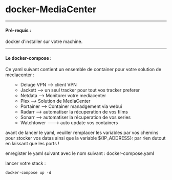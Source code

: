 # docker-MediaCenter
<hr id="bkmrk-">
<h4 id="bkmrk-pr%C3%A9-requis-%3A">Pré-requis :</h4>
<p id="bkmrk-docker-d%27installer-s">docker d'installer sur votre machine.</p>
<hr id="bkmrk--0">
<h4 id="bkmrk-le-docker-compose-%3A">Le docker-compose :</h4>
<p id="bkmrk-ce-yaml-suivant-cont">Ce yaml suivant contient un ensemble de container pour votre solution de mediacenter :</p>
<ul id="bkmrk-deluge-vpn---%3E-clien">
<li style="list-style-type: none;">
<ul>
<li>Deluge VPN --&gt; client VPN</li>
<li>Jackett --&gt; un seul tracker pour tout vos tracker preferer</li>
<li>Netdata --&gt; Monitorer votre mediacenter</li>
<li>Plex --&gt; Solution de MediaCenter</li>
<li>Portainer --&gt; Container manadgement via webui</li>
<li>Radarr --&gt; automatiser la récuperation de vos films</li>
<li>Sonarr --&gt; automatiser la récuperation de vos series</li>
<li>Watchtower ---&gt; auto update vos containers</li>
</ul>
</li>
</ul>
<p id="bkmrk-avant-de-lancer-le-y">avant de lancer le yaml, veuiller remplacer les variables par vos chemins pour stocker vos datas ainsi que la variable ${IP_ADDRESS}: par rien dutout en laissant que les ports ! </p>
<p id="bkmrk-enregister-le-yaml-s">enregister le yaml suivant avec le nom suivant : docker-compose.yaml</p>
<p id="bkmrk-lancer-votre-stack-%3A">lancer votre stack :</p>
<pre id="bkmrk-docker-compose-up--d"><code class="language-shell">docker-compose up -d</code></pre>
